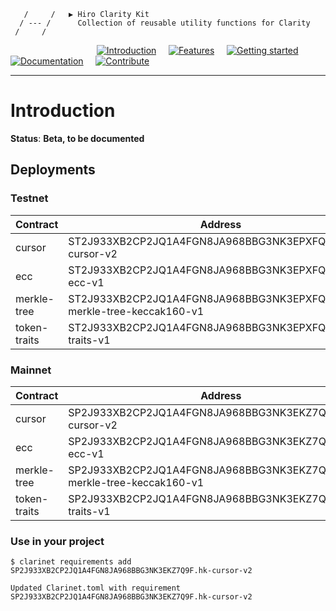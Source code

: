                       
       /     /   ▶ Hiro Clarity Kit   
      / --- /      Collection of reusable utility functions for Clarity
     /     /        
                  

&nbsp;&nbsp;&nbsp;&nbsp;&nbsp;&nbsp;&nbsp;&nbsp;&nbsp;&nbsp;&nbsp;&nbsp;&nbsp;&nbsp;&nbsp;&nbsp;&nbsp;&nbsp;&nbsp;&nbsp;&nbsp;&nbsp;&nbsp;&nbsp;&nbsp;&nbsp;&nbsp;&nbsp;&nbsp;&nbsp;&nbsp;&nbsp;&nbsp;&nbsp;&nbsp;[![Introduction](https://img.shields.io/badge/%23-%20Introduction%20-orange?labelColor=gray)](#Introduction)
&nbsp;&nbsp;&nbsp;&nbsp;[![Features](https://img.shields.io/badge/%23-Features-orange?labelColor=gray)](#Features)
&nbsp;&nbsp;&nbsp;&nbsp;[![Getting started](https://img.shields.io/badge/%23-Quick%20Start-orange?labelColor=gray)](#Quick-start)
&nbsp;&nbsp;&nbsp;&nbsp;[![Documentation](https://img.shields.io/badge/%23-Documentation-orange?labelColor=gray)](#Documentation)
&nbsp;&nbsp;&nbsp;&nbsp;[![Contribute](https://img.shields.io/badge/%23-Contribute-orange?labelColor=gray)](#Contribute)

***

# Introduction

**Status**: **Beta, to be documented**

## Deployments

### Testnet

| Contract     | Address |
|--------------|-----------------------------------------------------------------------|
| cursor       | ST2J933XB2CP2JQ1A4FGN8JA968BBG3NK3EPXFQFR.hk-cursor-v2                |
| ecc          | ST2J933XB2CP2JQ1A4FGN8JA968BBG3NK3EPXFQFR.hk-ecc-v1                   |
| merkle-tree  | ST2J933XB2CP2JQ1A4FGN8JA968BBG3NK3EPXFQFR.hk-merkle-tree-keccak160-v1 |
| token-traits | ST2J933XB2CP2JQ1A4FGN8JA968BBG3NK3EPXFQFR.token-traits-v1             |

### Mainnet

| Contract     | Address |
|--------------|-----------------------------------------------------------------------|
| cursor       | SP2J933XB2CP2JQ1A4FGN8JA968BBG3NK3EKZ7Q9F.hk-cursor-v2                |
| ecc          | SP2J933XB2CP2JQ1A4FGN8JA968BBG3NK3EKZ7Q9F.hk-ecc-v1                   |
| merkle-tree  | SP2J933XB2CP2JQ1A4FGN8JA968BBG3NK3EKZ7Q9F.hk-merkle-tree-keccak160-v1 |
| token-traits | SP2J933XB2CP2JQ1A4FGN8JA968BBG3NK3EKZ7Q9F.token-traits-v1             |


### Use in your project

```console
$ clarinet requirements add SP2J933XB2CP2JQ1A4FGN8JA968BBG3NK3EKZ7Q9F.hk-cursor-v2

Updated Clarinet.toml with requirement SP2J933XB2CP2JQ1A4FGN8JA968BBG3NK3EKZ7Q9F.hk-cursor-v2
```
